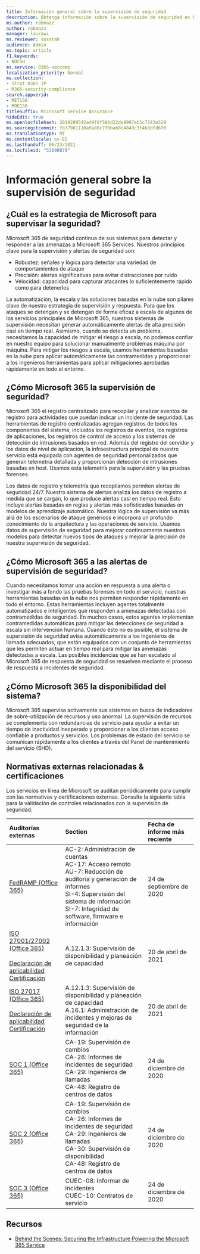 ```yaml
---
title: Información general sobre la supervisión de seguridad
description: Obtenga información sobre la supervisión de seguridad en Microsoft 365
ms.author: robmazz
author: robmazz
manager: laurawi
ms.reviewer: sosstah
audience: Admin
ms.topic: article
f1.keywords:
- NOCSH
ms.service: O365-seccomp
localization_priority: Normal
ms.collection:
- Strat_O365_IP
- M365-security-compliance
search.appverid:
- MET150
- MOE150
titleSuffix: Microsoft Service Assurance
hideEdit: true
ms.openlocfilehash: 2019289542a49f6f586d22da8907eb5c7143e329
ms.sourcegitcommit: fb379d1110a9a86c7f9bab8c484dc3f4b3dfd6f0
ms.translationtype: MT
ms.contentlocale: es-ES
ms.lasthandoff: 06/23/2021
ms.locfileid: "53088879"
---
```

# <a name="security-monitoring-overview"></a>Información general sobre la supervisión de seguridad

## <a name="what-is-microsofts-strategy-for-monitoring-security"></a>¿Cuál es la estrategia de Microsoft para supervisar la seguridad?

Microsoft 365 de seguridad continua de sus sistemas para detectar y responder a las amenazas a Microsoft 365 Services. Nuestros principios clave para la supervisión y alertas de seguridad son:

- Robustez: señales y lógica para detectar una variedad de comportamientos de ataque
- Precisión: alertas significativas para evitar distracciones por ruido
- Velocidad: capacidad para capturar atacantes lo suficientemente rápido como para detenerlos

La automatización, la escala y las soluciones basadas en la nube son pilares clave de nuestra estrategia de supervisión y respuesta. Para que los ataques se detengan y se detengan de forma eficaz a escala de algunos de los servicios principales de Microsoft 365, nuestros sistemas de supervisión necesitan generar automáticamente alertas de alta precisión casi en tiempo real. Asimismo, cuando se detecta un problema, necesitamos la capacidad de mitigar el riesgo a escala, no podemos confiar en nuestro equipo para solucionar manualmente problemas máquina por máquina. Para mitigar los riesgos a escala, usamos herramientas basadas en la nube para aplicar automáticamente las contramedidas y proporcionar a los ingenieros herramientas para aplicar mitigaciones aprobadas rápidamente en todo el entorno.

## <a name="how-does-microsoft-365-perform-security-monitoring"></a>¿Cómo Microsoft 365 la supervisión de seguridad?

Microsoft 365 el registro centralizado para recopilar y analizar eventos de registro para actividades que puedan indicar un incidente de seguridad. Las herramientas de registro centralizadas agregan registros de todos los componentes del sistema, incluidos los registros de eventos, los registros de aplicaciones, los registros de control de acceso y los sistemas de detección de intrusiones basados en red. Además del registro del servidor y los datos de nivel de aplicación, la infraestructura principal de nuestro servicio está equipada con agentes de seguridad personalizados que generan telemetría detallada y proporcionan detección de intrusiones basadas en host. Usamos esta telemetría para la supervisión y las pruebas forenses.

Los datos de registro y telemetría que recopilamos permiten alertas de seguridad 24/7. Nuestro sistema de alertas analiza los datos de registro a medida que se cargan, lo que produce alertas casi en tiempo real. Esto incluye alertas basadas en reglas y alertas más sofisticadas basadas en modelos de aprendizaje automático. Nuestra lógica de supervisión va más allá de los escenarios de ataque genéricos e incorpora un profundo conocimiento de la arquitectura y las operaciones de servicio. Usamos datos de supervisión de seguridad para mejorar continuamente nuestros modelos para detectar nuevos tipos de ataques y mejorar la precisión de nuestra supervisión de seguridad.

## <a name="how-does-microsoft-365-respond-to-security-monitoring-alerts"></a>¿Cómo Microsoft 365 a las alertas de supervisión de seguridad?

Cuando necesitamos tomar una acción en respuesta a una alerta o investigar más a fondo las pruebas forenses en todo el servicio, nuestras herramientas basadas en la nube nos permiten responder rápidamente en todo el entorno. Estas herramientas incluyen agentes totalmente automatizados e inteligentes que responden a amenazas detectadas con contramedidas de seguridad. En muchos casos, estos agentes implementan contramedidas automáticas para mitigar las detecciones de seguridad a escala sin intervención humana. Cuando esto no es posible, el sistema de supervisión de seguridad avisa automáticamente a los ingenieros de llamada adecuados, que están equipados con un conjunto de herramientas que les permiten actuar en tiempo real para mitigar las amenazas detectadas a escala. Las posibles incidencias que se han escalado al Microsoft 365 de respuesta de seguridad se resuelven mediante el proceso de respuesta a incidentes de seguridad.

## <a name="how-does-microsoft-365-monitor-system-availability"></a>¿Cómo Microsoft 365 la disponibilidad del sistema?

Microsoft 365 supervisa activamente sus sistemas en busca de indicadores de sobre-utilización de recursos y uso anormal. La supervisión de recursos se complementa con redundancias de servicio para ayudar a evitar un tiempo de inactividad inesperado y proporcionar a los clientes acceso confiable a productos y servicios. Los problemas de estado del servicio se comunican rápidamente a los clientes a través del Panel de mantenimiento del servicio (SHD).

## <a name="related-external-regulations--certifications"></a>Normativas externas relacionadas & certificaciones

Los servicios en línea de Microsoft se auditan periódicamente para cumplir con las normativas y certificaciones externas. Consulte la siguiente tabla para la validación de controles relacionados con la supervisión de seguridad.

| **Auditorías externas** | **Section** | **Fecha de informe más reciente** |
|:--------|:--------|:------|
| [FedRAMP (Office 365)](https://compliance.microsoft.com/compliancemanager) | AC-2: Administración de cuentas <br> AC-17: Acceso remoto <br> AU-7: Reducción de auditoría y generación de informes <br> SI-4: Supervisión del sistema de información <br> SI-7: Integridad de software, firmware e información <br> | 24 de septiembre de 2020 |
| [ISO 27001/27002 (Office 365)](https://servicetrust.microsoft.com/ViewPage/MSComplianceGuideV3?command=Download&downloadType=Document&downloadId=8d625374-4f2d-49f8-9d37-a4281ba98222&tab=7027ead0-3d6b-11e9-b9e1-290b1eb4cdeb&docTab=7027ead0-3d6b-11e9-b9e1-290b1eb4cdeb_ISO_Reports) <br> <br> [Declaración de aplicabilidad](https://servicetrust.microsoft.com/ViewPage/MSComplianceGuideV3?command=Download&downloadType=Document&downloadId=c0df4ce8-c77e-4183-84eb-c8688470d8b1&tab=7027ead0-3d6b-11e9-b9e1-290b1eb4cdeb&docTab=7027ead0-3d6b-11e9-b9e1-290b1eb4cdeb_ISO_Reports) <br> [Certificación](https://servicetrust.microsoft.com/ViewPage/MSComplianceGuideV3?command=Download&downloadType=Document&downloadId=70de0999-5451-43a3-9ef4-761e8fbfb1a3&tab=7027ead0-3d6b-11e9-b9e1-290b1eb4cdeb&docTab=7027ead0-3d6b-11e9-b9e1-290b1eb4cdeb_ISO_Reports) | A.12.1.3: Supervisión de disponibilidad y planeación de capacidad | 20 de abril de 2021 |
| [ISO 27017 (Office 365)](https://servicetrust.microsoft.com/ViewPage/MSComplianceGuideV3?command=Download&downloadType=Document&downloadId=8d625374-4f2d-49f8-9d37-a4281ba98222&tab=7027ead0-3d6b-11e9-b9e1-290b1eb4cdeb&docTab=7027ead0-3d6b-11e9-b9e1-290b1eb4cdeb_ISO_Reports) <br><br> [Declaración de aplicabilidad](https://servicetrust.microsoft.com/ViewPage/MSComplianceGuideV3?command=Download&downloadType=Document&downloadId=c0df4ce8-c77e-4183-84eb-c8688470d8b1&tab=7027ead0-3d6b-11e9-b9e1-290b1eb4cdeb&docTab=7027ead0-3d6b-11e9-b9e1-290b1eb4cdeb_ISO_Reports) <br> [Certificación](https://servicetrust.microsoft.com/ViewPage/MSComplianceGuideV3?command=Download&downloadType=Document&downloadId=70de0999-5451-43a3-9ef4-761e8fbfb1a3&tab=7027ead0-3d6b-11e9-b9e1-290b1eb4cdeb&docTab=7027ead0-3d6b-11e9-b9e1-290b1eb4cdeb_ISO_Reports) | A.12.1.3: Supervisión de disponibilidad y planeación de capacidad <br> A.16.1: Administración de incidentes y mejoras de seguridad de la información | 20 de abril de 2021 |
| [SOC 1 (Office 365)](https://servicetrust.microsoft.com/ViewPage/MSComplianceGuideV3?command=Download&downloadType=Document&downloadId=90df3f9c-3aaf-4dbf-99d0-ca9f2991721b&tab=7027ead0-3d6b-11e9-b9e1-290b1eb4cdeb&docTab=7027ead0-3d6b-11e9-b9e1-290b1eb4cdeb_SOC_%2F_SSAE_16_Reports) | CA-19: Supervisión de cambios <br> CA-26: Informes de incidentes de seguridad <br> CA-29: Ingenieros de llamadas <br> CA-48: Registro de centros de datos | 24 de diciembre de 2020 |
| [SOC 2 (Office 365)](https://servicetrust.microsoft.com/ViewPage/MSComplianceGuideV3?command=Download&downloadType=Document&downloadId=a73c1738-7892-42b7-acd3-87b6371c53f6&tab=7027ead0-3d6b-11e9-b9e1-290b1eb4cdeb&docTab=7027ead0-3d6b-11e9-b9e1-290b1eb4cdeb_SOC_%2F_SSAE_16_Reports) | CA-19: Supervisión de cambios <br> CA-26: Informes de incidentes de seguridad <br> CA-29: Ingenieros de llamadas <br> CA-30: Supervisión de disponibilidad <br> CA-48: Registro de centros de datos | 24 de diciembre de 2020 |
| [SOC 3 (Office 365)](https://servicetrust.microsoft.com/ViewPage/MSComplianceGuideV3?command=Download&downloadType=Document&downloadId=274054e5-4968-48d2-bf94-9a8eda5d7a93&tab=7027ead0-3d6b-11e9-b9e1-290b1eb4cdeb&docTab=7027ead0-3d6b-11e9-b9e1-290b1eb4cdeb_SOC_%2F_SSAE_16_Reports) | CUEC-08: Informar de incidentes <br> CUEC-10: Contratos de servicio | 24 de diciembre de 2020 |

## <a name="resources"></a>Recursos

- [Behind the Scenes: Securing the Infrastructure Powering the Microsoft 365 Service](https://download.microsoft.com/download/c/4/5/c45b197e-f0d9-4f40-bd5f-ed8fc7d0cd8c/M365DCSecurityIntro_Whitepaper.pdf)
